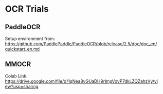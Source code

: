# OCR Trials

## PaddleOCR

Setup environment from: https://github.com/PaddlePaddle/PaddleOCR/blob/release/2.5/doc/doc_en/quickstart_en.md

## MMOCR

Colab Link: https://drive.google.com/file/d/1qNea8vGUaDH9rImpVovP7dkLZQZahzVy/view?usp=sharing
